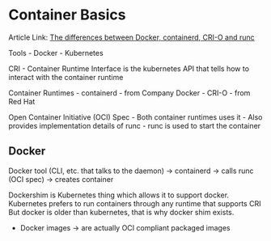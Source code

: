 # Container Basics

Article Link: [The differences between Docker, containerd, CRI-O and runc](https://www.tutorialworks.com/difference-docker-containerd-runc-crio-oci/)

Tools
	- Docker
	- Kubernetes

CRI - Container Runtime Interface is the kubernetes API that tells how to interact with the container runtime

Container Runtimes
	- containerd - from Company Docker
	- CRI-O - from Red Hat

Open Container Initiative (OCI) Spec
	- Both container runtimes uses it
	- Also provides implementation details of runc
	- runc is used to start the container

## Docker
Docker tool (CLI, etc. that talks to the daemon) -> containerd -> calls runc (OCI spec) -> creates container

Dockershim is Kubernetes thing which allows it to support docker.
Kubernetes prefers to run containers through any runtime that supports CRI
But docker is older than kubernetes, that is why docker shim exists.

- Docker images
	-> are actually OCI compliant packaged images

